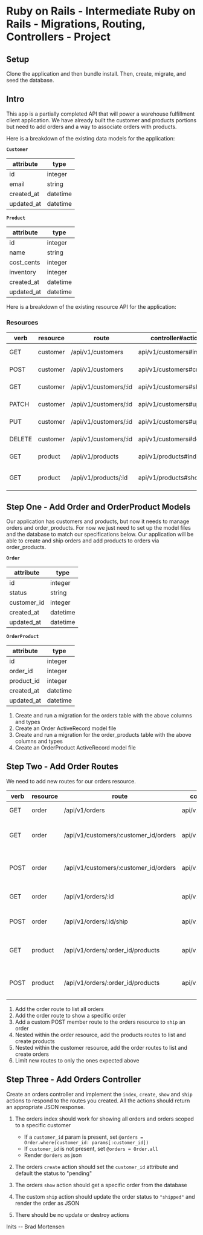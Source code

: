 # Ruby on Rails - Intermediate Ruby on Rails - Migrations, Routing, Controllers - Project

## Setup

Clone the application and then bundle install. Then, create, migrate, and seed the database.

## Intro

This app is a partially completed API that will power a warehouse fulfillment client application. We have already built the customer and products portions but need to add orders and a way to associate orders with products.

Here is a breakdown of the existing data models for the application:

**`Customer`**

| attribute  | type     |
| ---------- | -------- |
| id         | integer  |
| email      | string   |
| created_at | datetime |
| updated_at | datetime |

**`Product`**

| attribute  | type     |
| ---------- | -------- |
| id         | integer  |
| name       | string   |
| cost_cents | integer  |
| inventory  | integer  |
| created_at | datetime |
| updated_at | datetime |

Here is a breakdown of the existing resource API for the application:

### Resources

| verb   | resource | route                 | controller#action        | note                   |
| ------ | -------- | --------------------- | ------------------------ | ---------------------- |
| GET    | customer | /api/v1/customers     | api/v1/customers#index   | list all customers     |
| POST   | customer | /api/v1/customers     | api/v1/customers#create  | create a customer      |
| GET    | customer | /api/v1/customers/:id | api/v1/customers#show    | get a customer         |
| PATCH  | customer | /api/v1/customers/:id | api/v1/customers#update  | update a customer      |
| PUT    | customer | /api/v1/customers/:id | api/v1/customers#update  | update a customer      |
| DELETE | customer | /api/v1/customers/:id | api/v1/customers#destroy | delete a customer      |
| GET    | product  | /api/v1/products      | api/v1/products#index    | list all products      |
| GET    | product  | /api/v1/products/:id  | api/v1/products#show     | get a specific product |

## Step One - Add Order and OrderProduct Models

Our application has customers and products, but now it needs to manage orders and order_products. For now we just need to set up the model files and the database to match our specifications below. Our application will be able to create and ship orders and add products to orders via order_products.

**`Order`**

| attribute   | type     |
| ----------- | -------- |
| id          | integer  |
| status      | string   |
| customer_id | integer  |
| created_at  | datetime |
| updated_at  | datetime |

**`OrderProduct`**

| attribute  | type     |
| ---------- | -------- |
| id         | integer  |
| order_id   | integer  |
| product_id | integer  |
| created_at | datetime |
| updated_at | datetime |

1. Create and run a migration for the orders table with the above columns and types
2. Create an Order ActiveRecord model file
3. Create and run a migration for the order_products table with the above columns and types
4. Create an OrderProduct ActiveRecord model file

## Step Two - Add Order Routes

We need to add new routes for our orders resource.

| verb | resource | route                                 | controller#action      | note                           |
| ---- | -------- | ------------------------------------- | ---------------------- | ------------------------------ |
| GET  | order    | /api/v1/orders                        | api/v1/orders#index    | list all orders                |
| GET  | order    | /api/v1/customers/:customer_id/orders | api/v1/orders#index    | list all orders for a customer |
| POST | order    | /api/v1/customers/:customer_id/orders | api/v1/orders#create   | create an order for a customer |
| GET  | order    | /api/v1/orders/:id                    | api/v1/orders#show     | get a specific order           |
| POST | order    | /api/v1/orders/:id/ship               | api/v1/orders#ship     | ship a specific order          |
| GET  | product  | /api/v1/orders/:order_id/products     | api/v1/products#index  | list all products for an order |
| POST | product  | /api/v1/orders/:order_id/products     | api/v1/products#create | add a product to an order      |

1. Add the order route to list all orders
2. Add the order route to show a specific order
3. Add a custom POST member route to the orders resource to `ship` an order
4. Nested within the order resource, add the products routes to list and create products
5. Nested within the customer resource, add the order routes to list and create orders
6. Limit new routes to only the ones expected above

## Step Three - Add Orders Controller

Create an orders controller and implement the `index`, `create`, `show` and `ship` actions to respond to the routes you created. All the actions should return an appropriate JSON response.

1. The orders index should work for showing all orders and orders scoped to a specific customer

   - If a `customer_id` param is present, set `@orders = Order.where(customer_id: params[:customer_id])`
   - If `customer_id` is not present, set `@orders = Order.all`
   - Render `@orders` as json

2. The orders `create` action should set the `customer_id` attribute and default the status to "pending"
3. The orders `show` action should get a specific order from the database
4. The custom `ship` action should update the order status to `"shipped"` and render the order as JSON
5. There should be no update or destroy actions


Inits -- Brad Mortensen